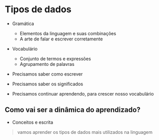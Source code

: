 # Tipos de dados

* Gramática
  * Elementos da linguagem e suas combinações
  * A arte de falar e escrever corretamente

* Vocabulário
  * Conjunto de termos e expressões
  * Agrupamento de palavras

* Precisamos saber como escrever
* Precisamos saber os significados
* Precisamos continuar aprendendo, para crescer nosso vocabulário

## Como vai ser a dinâmica do aprendizado?

* Conceitos e escrita

> vamos aprender os tipos de dados mais utilizados na linguagem
